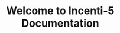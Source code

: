 ---
title: "Welcome to Incenti-5 Documentation"
keywords: Homepage
tags: [Homepage]
sidebar: mydoc_sidebar
permalink: index.html
---